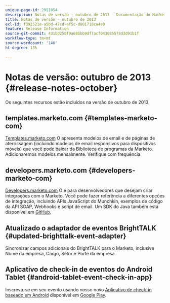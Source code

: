 ```yaml
---
unique-page-id: 2951054
description: Notas de versão - outubro de 2013 - Documentação do Marketo - Documentação do produto
title: Notas de versão - outubro de 2013
exl-id: f392521e-a5bd-47cd-af5c-d801718ca4e0
feature: Release Information
source-git-commit: 431bd258f9a68bbb9df7acf043085578d3d91b1f
workflow-type: tm+mt
source-wordcount: '146'
ht-degree: 13%

---
```


# Notas de versão: outubro de 2013 {#release-notes-october}

Os seguintes recursos estão incluídos na versão de outubro de 2013.

## templates.marketo.com {#templates-marketo-com}

[Templates.marketo.com](/help/marketo/product-docs/demand-generation/landing-pages/landing-page-templates/guided-landing-page-template-list.md) O apresenta modelos de email e de páginas de aterrissagem (incluindo modelos de email responsivos para dispositivos móveis) que você pode baixar da Biblioteca de programas da Marketo. Adicionaremos modelos mensalmente. Verifique com frequência.

## developers.marketo.com {#developers-marketo-com}

[Developers.marketo.com](https://developers.marketo.com) O é para desenvolvedores que desejam criar integrações com o Marketo. Você pode fazer referência a diferentes opções de integração, incluindo APIs JavaScript do Munchkin, exemplos de código da API SOAP, Webhooks e script de email. Um SDK do Java também está disponível em [GitHub](https://github.com/Marketo/SOAP-API-Java-Client).

## Atualizado o adaptador de eventos BrightTALK {#updated-brighttalk-event-adapter}

Sincronizar campos adicionais do BrightTALK para o Marketo, inclusive Nome da empresa, Cargo, Setor e Porte da empresa.

## Aplicativo de check-in de eventos do Android Tablet {#android-tablet-event-check-in-app}

Inscreva-se em seu evento usando nosso novo [Aplicativo de check-in baseado em Android](/help/marketo/product-docs/core-marketo-concepts/mobile-apps/event-check-in/check-people-into-your-event-from-your-tablet.md) disponível em [Google Play](https://play.google.com/store/apps/details?id=com.marketo.eventcheckin&amp;hl=en).
